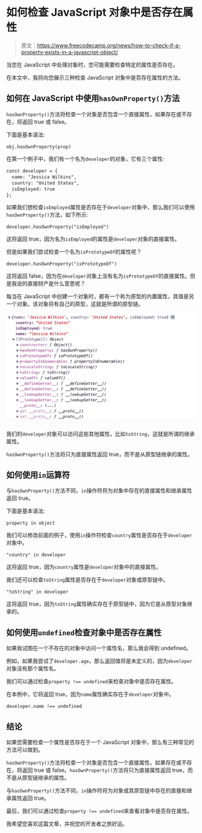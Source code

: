 # 如何检查 JavaScript 对象中是否存在属性

> 原文：<https://www.freecodecamp.org/news/how-to-check-if-a-property-exists-in-a-javascript-object/>

当您在 JavaScript 中处理对象时，您可能需要检查特定的属性是否存在。

在本文中，我将向您展示三种检查 JavaScript 对象中是否存在属性的方法。

## 如何在 JavaScript 中使用`hasOwnProperty()`方法

`hasOwnProperty()`方法将检查一个对象是否包含一个直接属性，如果存在或不存在，将返回 true 或 false。

下面是基本语法:

```
obj.hasOwnProperty(prop)
```

在第一个例子中，我们有一个名为`developer`的对象，它有三个属性:

```
const developer = {
  name: "Jessica Wilkins",
  country: "United States",
  isEmployed: true
};
```

如果我们想检查`isEmployed`属性是否存在于`developer`对象中，那么我们可以使用`hasOwnProperty()`方法，如下所示:

```
developer.hasOwnProperty("isEmployed")
```

这将返回 true，因为名为`isEmployed`的属性是`developer`对象的直接属性。

但是如果我们尝试检查一个名为`isPrototypeOf`的属性呢？

```
developer.hasOwnProperty("isPrototypeOf")
```

这将返回 false，因为在`developer`对象上没有名为`isPrototypeOf`的直接属性。但是我说的直接财产是什么意思呢？

每当在 JavaScript 中创建一个对象时，都有一个称为原型的内置属性，其值是另一个对象。该对象将有自己的原型，这就是所谓的原型链。

![Screen-Shot-2022-04-23-at-6.47.02-PM](img/b57248a54f3bbd5ed79bce197eed8395.png)

我们的`developer`对象可以访问这些其他属性，比如`toString`，这就是所谓的继承属性。

`hasOwnProperty()`方法将只为直接属性返回 true，而不是从原型链继承的属性。

## 如何使用`in`运算符

与`hasOwnProperty()`方法不同，`in`操作符将为对象中存在的直接属性和继承属性返回 true。

下面是基本语法:

```
property in object
```

我们可以修改前面的例子，使用`in`操作符检查`country`属性是否存在于`developer`对象中。

```
"country" in developer
```

这将返回 true，因为`country`属性是`developer`对象中的直接属性。

我们还可以检查`toString`属性是否存在于`developer`对象或原型链中。

```
"toString" in developer
```

这将返回 true，因为`toString`属性确实存在于原型链中，因为它是从原型对象继承的。

## 如何使用`undefined`检查对象中是否存在属性

如果我试图在一个不存在的对象中访问一个属性名，那么我会得到 undefined。

例如，如果我尝试了`developer.age`，那么返回值将是未定义的，因为`developer`对象没有那个属性名。

我们可以通过检查`property !== undefined`来检查对象中是否存在属性。

在本例中，它将返回 true，因为`name`属性确实存在于`developer`对象中。

```
developer.name !== undefined
```

## 结论

如果您需要检查一个属性是否存在于一个 JavaScript 对象中，那么有三种常见的方法可以做到。

`hasOwnProperty()`方法将检查一个对象是否包含一个直接属性，如果存在或不存在，将返回 true 或 false。`hasOwnProperty()`方法将只为直接属性返回 true，而不是从原型链继承的属性。

与`hasOwnProperty()`方法不同，`in`操作符将为对象或其原型链中存在的直接和继承属性返回 true。

最后，我们可以通过检查`property !== undefined`来查看对象中是否存在属性。

我希望您喜欢这篇文章，并祝您的开发者之旅好运。
